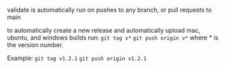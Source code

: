 validate is automatically run on pushes to any branch, or pull requests to main

to automatically create a new release and automatically upload mac, ubuntu, and windows builds run:
`git tag v*`
`git push origin v*`
where * is the version number.

Example:
`git tag v1.2.1`
`git push origin v1.2.1`

